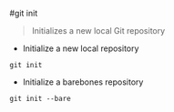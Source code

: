 #git init

> Initializes a new local Git repository

- Initialize a new local repository

`git init`

- Initialize a barebones repository

`git init --bare`